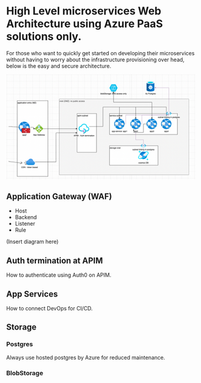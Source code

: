 # High Level microservices Web Architecture using Azure PaaS solutions only.


For those who want to quickly get started on developing their microservices without having to worry about the infrastructure provisioning over head, below is the easy and secure architecture.

![high level microservice web architecture](assets/azure-architecture/highleveldesign-ewbapplication-microservice-2021-06-1574945PM.png)


## Application Gateway (WAF)
- Host
- Backend
- Listener
- Rule

(Insert diagram here)

## Auth termination at APIM

How to authenticate using Auth0 on APIM.

## App Services

How to connect DevOps for CI/CD.

## Storage

### Postgres

Always use hosted postgres by Azure for reduced maintenance.

### BlobStorage